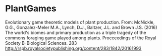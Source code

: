 # PlantGames
Evolutionary game theoretic models of plant production.  From: McNickle, G.G., Gonzalez-Meler M.A., Lynch, D.J., Baltzer, J.L. and Brown J.S. (2016) The world's biomes and primary production as a triple tragedy of the commons foraging game played among plants. Procceedings of the Royal Society B-Biological Sciences. 283
http://rspb.royalsocietypublishing.org/content/283/1842/20161993 
